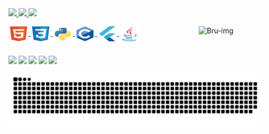 

 <div>
  <a href="https://github.com/bruninhaout">
  <img height="180em" src="https://github-readme-stats.vercel.app/api?username=bruninhaout&show_icons=true&theme=nord&include_all_commits=true&count_private=true"/>
  <img height="180em" src="https://github-readme-stats.vercel.app/api/top-langs/?username=bruninhaout&layout=compact&langs_count=7&theme=nord"/>
  <img height="154em" src="https://github-readme-stats.vercel.app/api/wakatime?username=bruninhaout&layout=compact&langs_count=7&theme=nord"/> 
  

</div>
  <div style="display: inline_block"><br>
  <img align="center" alt="Bru-HTML" height="30" width="40" src="https://raw.githubusercontent.com/devicons/devicon/master/icons/html5/html5-original.svg">
  <img align="center" alt="Bru-CSS" height="30" width="40" src="https://raw.githubusercontent.com/devicons/devicon/master/icons/css3/css3-original.svg">
  <img align="center" alt="Bru-Python" height="30" width="40" src="https://raw.githubusercontent.com/devicons/devicon/master/icons/python/python-original.svg">
  <img align="center" alt="Bru-C" height="30" width="40" src="https://raw.githubusercontent.com/devicons/devicon/master/icons/c/c-original.svg">
  <img align="center" alt="Bru-Flutter" height="30" width="40" src="https://raw.githubusercontent.com/devicons/devicon/master/icons/flutter/flutter-original.svg">
  <img align="center" alt="Bru-java" height="30" width="40" src="https://raw.githubusercontent.com/devicons/devicon/master/icons/java/java-original.svg">
  <img width="25%" align="right" alt="Bru-img" src="https://64.media.tumblr.com/210a5dfd41b9f4bfb1f12a4b30f1145b/tumblr_p2mmem8Eos1vujfmbo1_500.gifv">
  
</div>
  
##

<div> 
  <a href="https://www.instagram.com/_bruninha._/" target="_blank"><img src="https://img.shields.io/badge/-Instagram-%23E4405F?style=for-the-badge&logo=instagram&logoColor=white" target="_blank"></a>
 	<a href="https://www.twitch.tv/bruninhaout" target="_blank"><img src="https://img.shields.io/badge/Twitch-9146FF?style=for-the-badge&logo=twitch&logoColor=white" target="_blank"></a> 
  <a href = "mailto:bruna.cordeiro29@hotmail.com"><img src="https://img.shields.io/badge/-Outlook-0078D4?style=for-the-badge&logo=microsoft-outlook&logoColor=white" target="_blank"></a>
  <a href="https://www.linkedin.com/in/bruna-de-paula-cordeiro/" target="_blank"><img src="https://img.shields.io/badge/-LinkedIn-%230077B5?style=for-the-badge&logo=linkedin&logoColor=white" target="_blank"></a>
  <a href="https://web.facebook.com/bruna.depaulacordeiro/" target="_blank"><img src="https://img.shields.io/badge/Facebook-1877F2?style=for-the-badge&logo=facebook&logoColor=white" target="_blank"></a> 
 
  ![Snake animation](https://github.com/bruninhaout/bruninhaout/blob/output/github-contribution-grid-snake.svg)
 
</div>
